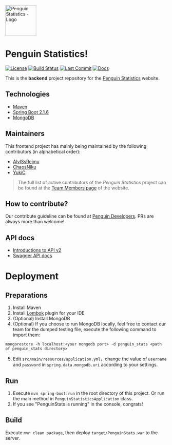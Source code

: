 <img src="https://penguin.upyun.galvincdn.com/logos/penguin_stats_logo.png"
     alt="Penguin Statistics - Logo"
     width="96px" />

# Penguin Statistics!
[![License](https://img.shields.io/github/license/penguin-statistics/backend)](https://github.com/penguin-statistics/backend/blob/master/LICENSE)
[![Build Status](https://img.shields.io/travis/penguin-statistics/backend?logo=travis)](https://travis-ci.org/penguin-statistics/backend)
[![Last Commit](https://img.shields.io/github/last-commit/penguin-statistics/backend)](https://github.com/penguin-statistics/backend/commits/dev)
[![Docs](https://img.shields.io/badge/docs-GitBook-blue)](https://developer.penguin-stats.io)

This is the **backend** project repository for the [Penguin Statistics](https://penguin-stats.io/?utm_source=github) website.

## Technologies
- [Maven](https://maven.apache.org/)
- [Spring Boot 2.1.6](https://spring.io/projects/spring-boot)
- [MongoDB](https://www.mongodb.com/)

## Maintainers
This frontend project has mainly being maintained by the following contributors (in alphabetical order):
- [AlvISsReimu](https://github.com/AlvISsReimu)
- [ChaosNiku](https://github.com/ChaosNiku)
- [YukiC](https://github.com/cyj5230)

> The full list of active contributors of the *Penguin Statistics* project can be found at the [Team Members page](https://penguin-stats.io/about/members) of the website.

## How to contribute?
Our contribute guideline can be found at [Penguin Developers](https://developer.penguin-stats.io). PRs are always more than welcome!

## API docs
- [Introductions to API v2](https://developer.penguin-stats.io/docs/)
- [Swagger API docs](https://penguin-stats.io/PenguinStats/swagger/swagger-ui.html)

# Deployment
## Preparations
1. Install Maven
2. Install [Lombok](https://projectlombok.org/) plugin for your IDE
3. (Optional) Install MongoDB
4. (Optional) If you choose to run MongoDB locally, feel free to contact our team for the dumped testing file, execute the following command to import them:
```
mongorestore -h localhost:<your mongodb port> -d penguin_stats <path of penguin_stats directory>
```
5. Edit `src/main/resources/application.yml`，change the value of `username` and `password` in `spring.data.mongodb.uri` according to your settings.

## Run
1. Execute `mvn spring-boot:run` in the root directory of this project. Or run the main method in `PenguinStatisticsApplication` class.
2. If you see "PenguinStats is running" in the console, congrats!

## Build
Execute `mvn clean package`, then deploy `target/PenguinStats.war` to the server.
